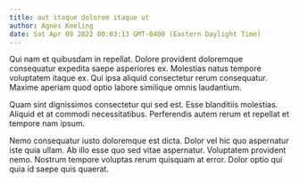```yaml
---
title: aut itaque dolorem itaque ut
author: Agnes Keeling
date: Sat Apr 09 2022 00:03:13 GMT-0400 (Eastern Daylight Time)
---
```

Qui nam et quibusdam in repellat. Dolore provident doloremque consequatur expedita saepe asperiores ex. Molestias natus tempore voluptatem itaque ex. Qui ipsa aliquid consectetur rerum consequatur. Maxime aperiam quod optio labore similique omnis laudantium.

 Quam sint dignissimos consectetur qui sed est. Esse blanditiis molestias. Aliquid et at commodi necessitatibus. Perferendis autem rerum et repellat et tempore nam ipsum.

 Nemo consequatur iusto doloremque est dicta. Dolor vel hic quo aspernatur iste quia ullam. Ab illo esse quo sed vitae aspernatur. Voluptatem provident nemo. Nostrum tempore voluptas rerum quisquam at error. Dolor optio qui quia id saepe quis quaerat.